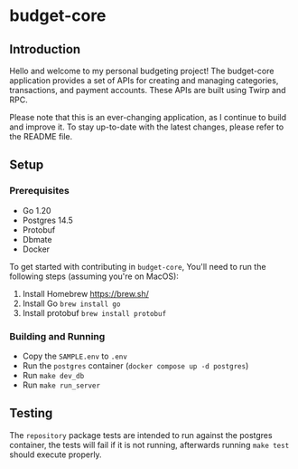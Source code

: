# budget-core

## Introduction
Hello and welcome to my personal budgeting project! The budget-core application provides a set of APIs for creating and managing
categories, transactions, and payment accounts. These APIs are built using Twirp and RPC. 

Please note that this is an ever-changing application, as I continue to build and improve it.
To stay up-to-date with the latest changes, please refer to the README file.

## Setup

### Prerequisites
* Go 1.20
* Postgres 14.5
* Protobuf
* Dbmate
* Docker

To get started with contributing in `budget-core`, You'll need to run the following steps (assuming you're on MacOS):
1. Install Homebrew https://brew.sh/
2. Install Go `brew install go`
3. Install protobuf `brew install protobuf`

### Building and Running

* Copy the `SAMPLE.env` to `.env`
* Run the `postgres` container (`docker compose up -d postgres`)
* Run `make dev_db`
* Run `make run_server`

## Testing

The `repository` package tests are intended to run against the postgres container, the tests will fail if it is not
running, afterwards running `make test` should execute properly.
